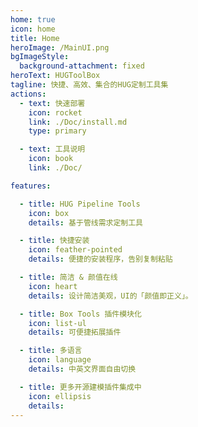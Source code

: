 ```yaml
---
home: true
icon: home
title: Home
heroImage: /MainUI.png
bgImageStyle:
  background-attachment: fixed
heroText: HUGToolBox
tagline: 快捷、高效、集合的HUG定制工具集 
actions:
  - text: 快速部署
    icon: rocket
    link: ./Doc/install.md
    type: primary

  - text: 工具说明
    icon: book
    link: ./Doc/

features:

  - title: HUG Pipeline Tools
    icon: box
    details: 基于管线需求定制工具

  - title: 快捷安装
    icon: feather-pointed
    details: 便捷的安装程序，告别复制粘贴

  - title: 简洁 & 颜值在线
    icon: heart
    details: 设计简洁美观，UI的「颜值即正义」。

  - title: Box Tools 插件模块化
    icon: list-ul
    details: 可便捷拓展插件

  - title: 多语言
    icon: language
    details: 中英文界面自由切换

  - title: 更多开源建模插件集成中
    icon: ellipsis
    details: 
---
```


